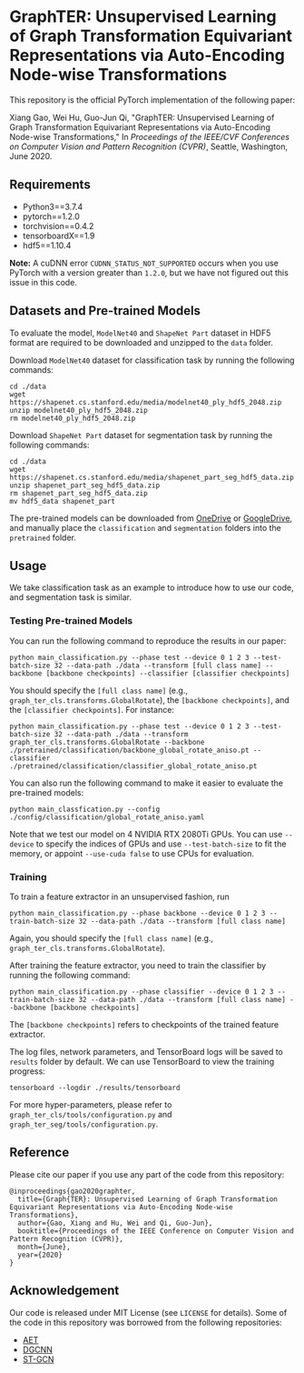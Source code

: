 # GraphTER: Unsupervised Learning of Graph Transformation Equivariant Representations via Auto-Encoding Node-wise Transformations

This repository is the official PyTorch implementation of the following paper:

Xiang Gao, Wei Hu, Guo-Jun Qi, "GraphTER: Unsupervised Learning of Graph Transformation Equivariant Representations via Auto-Encoding Node-wise Transformations," In *Proceedings of the IEEE/CVF Conferences on Computer Vision and Pattern Recognition (CVPR)*, Seattle, Washington, June 2020.

## Requirements

 - Python3==3.7.4
 - pytorch==1.2.0
 - torchvision==0.4.2
 - tensorboardX==1.9
 - hdf5==1.10.4

**Note:** A cuDNN error `CUDNN_STATUS_NOT_SUPPORTED` occurs when you use PyTorch with a version greater than `1.2.0`, but we have not figured out this issue in this code.

## Datasets and Pre-trained Models

To evaluate the model, `ModelNet40` and `ShapeNet Part` dataset in HDF5 format are required to be downloaded and unzipped to the `data` folder.

Download `ModelNet40` dataset for classification task by running the following commands:

```shell script
cd ./data
wget https://shapenet.cs.stanford.edu/media/modelnet40_ply_hdf5_2048.zip
unzip modelnet40_ply_hdf5_2048.zip
rm modelnet40_ply_hdf5_2048.zip
```

Download `ShapeNet Part` dataset for segmentation task by running the following commands:

```shell script
cd ./data
wget https://shapenet.cs.stanford.edu/media/shapenet_part_seg_hdf5_data.zip
unzip shapenet_part_seg_hdf5_data.zip
rm shapenet_part_seg_hdf5_data.zip
mv hdf5_data shapenet_part
```

The pre-trained models can be downloaded from [OneDrive](https://pkueducn-my.sharepoint.com/:f:/g/personal/gyshgx868_pku_edu_cn/EhT2xo0syHtBgXqnHr9re28B3yFmeyTjXad8RcMa9bovwQ) or [GoogleDrive](https://drive.google.com/drive/folders/18pQrOx9GwiC2WXe5s-9OI_zozAmSdDsr?usp=sharing), and manually place the `classification` and `segmentation` folders into the `pretrained` folder.

## Usage

We take classification task as an example to introduce how to use our code, and segmentation task is similar.

### Testing Pre-trained Models

You can run the following command to reproduce the results in our paper:

```shell script
python main_classification.py --phase test --device 0 1 2 3 --test-batch-size 32 --data-path ./data --transform [full class name] --backbone [backbone checkpoints] --classifier [classifier checkpoints]
```

You should specify the `[full class name]` (e.g., `graph_ter_cls.transforms.GlobalRotate`), the `[backbone checkpoints]`, and the `[classifier checkpoints]`. For instance:

```shell script
python main_classification.py --phase test --device 0 1 2 3 --test-batch-size 32 --data-path ./data --transform graph_ter_cls.transforms.GlobalRotate --backbone ./pretrained/classification/backbone_global_rotate_aniso.pt --classifier ./pretrained/classification/classifier_global_rotate_aniso.pt
```

You can also run the following command to make it easier to evaluate the pre-trained models:

```shell script
python main_classfication.py --config ./config/classification/global_rotate_aniso.yaml
```

Note that we test our model on 4 NVIDIA RTX 2080Ti GPUs. You can use `--device` to specify the indices of GPUs and use `--test-batch-size` to fit the memory, or appoint `--use-cuda false` to use CPUs for evaluation.

### Training

To train a feature extractor in an unsupervised fashion, run

```shell script
python main_classification.py --phase backbone --device 0 1 2 3 --train-batch-size 32 --data-path ./data --transform [full class name]
``` 

Again, you should specify the `[full class name]` (e.g., `graph_ter_cls.transforms.GlobalRotate`).

After training the feature extractor, you need to train the classifier by running the following command:

```shell script
python main_classification.py --phase classifier --device 0 1 2 3 --train-batch-size 32 --data-path ./data --transform [full class name] --backbone [backbone checkpoints]
``` 

The `[backbone checkpoints]` refers to checkpoints of the trained feature extractor.

The log files, network parameters, and TensorBoard logs will be saved to `results` folder by default. We can use TensorBoard to view the training progress:

```shell script
tensorboard --logdir ./results/tensorboard
```

For more hyper-parameters, please refer to `graph_ter_cls/tools/configuration.py` and `graph_ter_seg/tools/configuration.py`.

## Reference

Please cite our paper if you use any part of the code from this repository:

```
@inproceedings{gao2020graphter,
  title={Graph{TER}: Unsupervised Learning of Graph Transformation Equivariant Representations via Auto-Encoding Node-wise Transformations},
  author={Gao, Xiang and Hu, Wei and Qi, Guo-Jun},
  booktitle={Proceedings of the IEEE Conference on Computer Vision and Pattern Recognition (CVPR)},
  month={June},
  year={2020}
}
```

## Acknowledgement

Our code is released under MIT License (see `LICENSE` for details). Some of the code in this repository was borrowed from the following repositories:

 - [AET](https://github.com/maple-research-lab/AET)
 - [DGCNN](https://github.com/WangYueFt/dgcnn)
 - [ST-GCN](https://github.com/yysijie/st-gcn)
